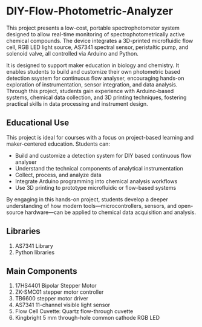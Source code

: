 # DIY-Flow-Photometric-Analyzer
This project presents a low-cost, portable spectrophotometer system designed to allow real-time monitoring of spectrophotometrically active chemical compounds. The device integrates a 3D-printed microfluidic flow cell, RGB LED light source, AS7341 spectral sensor, peristaltic pump, and solenoid valve, all controlled via Arduino and Python. 

It is designed to support maker education in biology and chemistry. It enables students to build and customize their own photometric based detection ssystem for continuous flow analyser, encouraging hands-on exploration of instrumentation, sensor integration, and data analysis. Through this project, students gain experience with Arduino-based systems, chemical data collection, and 3D printing techniques, fostering practical skills in data processing and instrument design.

## Educational Use
This project is ideal for courses with a focus on project-based learning and maker-centered education. Students can:
- Build and customize a detection system for DIY based continuous flow analyser
- Understand the technical components of analytical instrumentation
- Collect, process, and analyze data
- Integrate Arduino programming into chemical analysis workflows
- Use 3D printing to prototype microfluidic or flow-based systems

By engaging in this hands-on project, students develop a deeper understanding of how modern tools—microcontrollers, sensors, and open-source hardware—can be applied to chemical data acquisition and analysis.

## Libraries
1. AS7341 Library
2. Python libraries

## Main Components
1. 17HS4401 Bipolar Stepper Motor
2. ZK-SMC01 stepper motor controller
3. TB6600 stepper motor driver
4. AS7341 11-channel visible light sensor
5. Flow Cell Cuvette: Quartz flow-through cuvette
6. Kingbright 5 mm through-hole common cathode RGB LED
